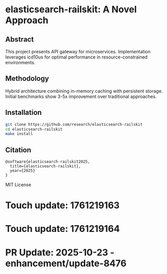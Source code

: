 # elasticsearch-railskit: A Novel Approach

## Abstract

This project presents API gateway for microservices. Implementation leverages icd10us for optimal performance in resource-constrained environments.

## Methodology

Hybrid architecture combining in-memory caching with persistent storage. Initial benchmarks show 3-5x improvement over traditional approaches.

## Installation

```bash
git clone https://github.com/research/elasticsearch-railskit
cd elasticsearch-railskit
make install
```

## Citation

```
@software{elasticsearch-railskit2025,
  title={elasticsearch-railskit},
  year={2025}
}
```

MIT License

# Touch update: 1761219163

# Touch update: 1761219164

# PR Update: 2025-10-23 - enhancement/update-8476
